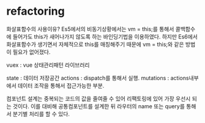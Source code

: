 # refactoring


화살표함수의 사용이유?
Es5에서의 비동기상황에서는 vm = this;를 통해서 콜백함수에 들어가도 this가 새어나가지 않도록 하는 바인딩기법을 이용하였다.
하지만 Es6에서 화살표함수가 생기면서 자체적으로 this를 매칭해주기 때문에 vm = this;와 같은 방법이 필요가 없어졌다.


vuex : vue 상태관리패턴 라이브러리

state : 데이터 저장공간
actions : dispatch를 통해서 실행.
mutations : actions내부에서 데이터 조작을 통해서 접근가능한 부분. 

컴포넌트 설계는 중복되는 코드의 값을 줄여줄 수 있어 리팩토링에 있어 가장 우선시 되는 것이다. 
이를 대비해 공통컴포넌트를 설계한 뒤 라우터의 name 또는 query를 통해서 분기별 처리를 할 수 있다.
